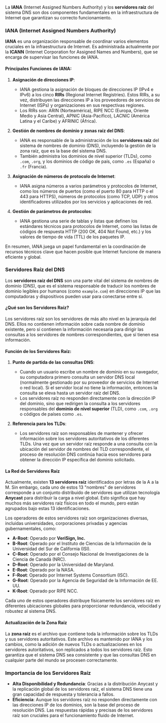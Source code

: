 La **IANA** (Internet Assigned Numbers Authority) y los **servidores raíz** del sistema DNS son dos componentes fundamentales en la infraestructura de Internet que garantizan su correcto funcionamiento.

### IANA (Internet Assigned Numbers Authority)

**IANA** es una organización responsable de coordinar varios elementos cruciales en la infraestructura de Internet. Es administrada actualmente por la **ICANN** (Internet Corporation for Assigned Names and Numbers), que se encarga de supervisar las funciones de IANA.

#### Principales Funciones de IANA:

1. **Asignación de direcciones IP**:
   - IANA gestiona la asignación de bloques de direcciones IP (IPv4 e IPv6) a los cinco **RIRs** (Regional Internet Registries). Estos RIRs, a su vez, distribuyen las direcciones IP a los proveedores de servicios de Internet (ISPs) y organizaciones en sus respectivas regiones.
   - Los RIRs son: ARIN (Norteamérica), RIPE NCC (Europa, Oriente Medio y Asia Central), APNIC (Asia-Pacífico), LACNIC (América Latina y el Caribe) y AFRINIC (África).

2. **Gestión de nombres de dominio y zonas raíz del DNS**:
   - IANA es responsable de la administración de los **servidores raíz** del sistema de nombres de dominio (DNS), incluyendo la gestión de la zona raíz, que es la base del sistema DNS. 
   - También administra los dominios de nivel superior (TLDs), como `.com`, `.org`, y los dominios de código de país, como `.es` (España) o `.fr` (Francia).

3. **Asignación de números de protocolo de Internet**:
   - IANA asigna números a varios parámetros y protocolos de Internet, como los números de puertos (como el puerto 80 para HTTP o el 443 para HTTPS), números de protocolos (como TCP, UDP) y otros identificadores utilizados por los servicios y aplicaciones de red.

4. **Gestión de parámetros de protocolos**:
   - IANA gestiona una serie de tablas y listas que definen los estándares técnicos para protocolos de Internet, como las listas de códigos de respuesta HTTP (200 OK, 404 Not Found, etc.) y los valores de tiempo de vida (TTL) de los paquetes IP.

En resumen, IANA juega un papel fundamental en la coordinación de recursos técnicos clave que hacen posible que Internet funcione de manera eficiente y global.

### Servidores Raíz del DNS

Los **servidores raíz del DNS** son una parte vital del sistema de nombres de dominio (DNS), que es el sistema responsable de traducir los nombres de dominio legibles por humanos (como `example.com`) en direcciones IP que las computadoras y dispositivos pueden usar para conectarse entre sí.

#### ¿Qué son los Servidores Raíz?

Los servidores raíz son los servidores de más alto nivel en la jerarquía del DNS. Ellos no contienen información sobre cada nombre de dominio existente, pero sí contienen la información necesaria para dirigir las consultas a los servidores de nombres correspondientes, que sí tienen esa información.

#### Función de los Servidores Raíz:

1. **Punto de partida de las consultas DNS**:
   - Cuando un usuario escribe un nombre de dominio en su navegador, su computadora primero consulta un servidor DNS local (normalmente gestionado por su proveedor de servicios de Internet o red local). Si el servidor local no tiene la información, entonces la consulta se eleva hasta un servidor raíz del DNS.
   - Los servidores raíz no responden directamente con la dirección IP del dominio, sino que redirigen la consulta a los servidores responsables del **dominio de nivel superior** (TLD), como `.com`, `.org` o códigos de países como `.es`.

2. **Referencia para los TLDs**:
   - Los servidores raíz son responsables de mantener y ofrecer información sobre los servidores autoritativos de los diferentes TLDs. Una vez que un servidor raíz responde a una consulta con la ubicación del servidor de nombres del TLD correspondiente, el proceso de resolución DNS continúa hacia esos servidores para obtener la dirección IP específica del dominio solicitado.

#### La Red de Servidores Raíz

Actualmente, existen **13 servidores raíz** identificados por letras de la A a la M. Sin embargo, cada uno de estos 13 "nombres" de servidores corresponde a un conjunto distribuido de servidores que utilizan tecnología **Anycast** para distribuir la carga a nivel global. Esto significa que hay muchos más servidores raíz físicos en todo el mundo, pero están agrupados bajo estas 13 identificaciones.

Los operadores de estos servidores raíz son organizaciones diversas, incluidas universidades, corporaciones privadas y agencias gubernamentales, como:

- **A-Root**: Operado por **VeriSign, Inc.**
- **B-Root**: Operado por el Instituto de Ciencias de la Información de la Universidad del Sur de California (ISI).
- **C-Root**: Operado por el Consejo Nacional de Investigaciones de la Ciencia de Canadá (NRC).
- **D-Root**: Operado por la Universidad de Maryland.
- **E-Root**: Operado por la NASA.
- **F-Root**: Operado por Internet Systems Consortium (ISC).
- **G-Root**: Operado por la Agencia de Seguridad de la Información de EE. UU.
- **K-Root**: Operado por RIPE NCC.

Cada uno de estos operadores distribuye físicamente los servidores raíz en diferentes ubicaciones globales para proporcionar redundancia, velocidad y robustez al sistema DNS.

#### Actualización de la Zona Raíz

La **zona raíz** es el archivo que contiene toda la información sobre los TLDs y sus servidores autoritativos. Este archivo es mantenido por IANA y los cambios, como la adición de nuevos TLDs o actualizaciones en los servidores autoritativos, son replicados a todos los servidores raíz. Esto garantiza que el sistema DNS sea consistente y que las consultas DNS en cualquier parte del mundo se procesen correctamente.

### Importancia de los Servidores Raíz

- **Alta Disponibilidad y Redundancia**: Gracias a la distribución Anycast y la replicación global de los servidores raíz, el sistema DNS tiene una gran capacidad de respuesta y tolerancia a fallos.
- **Eficiencia**: Aunque los servidores raíz no responden directamente con las direcciones IP de los dominios, son la base del proceso de resolución DNS. Las respuestas rápidas y precisas de los servidores raíz son cruciales para el funcionamiento fluido de Internet.
